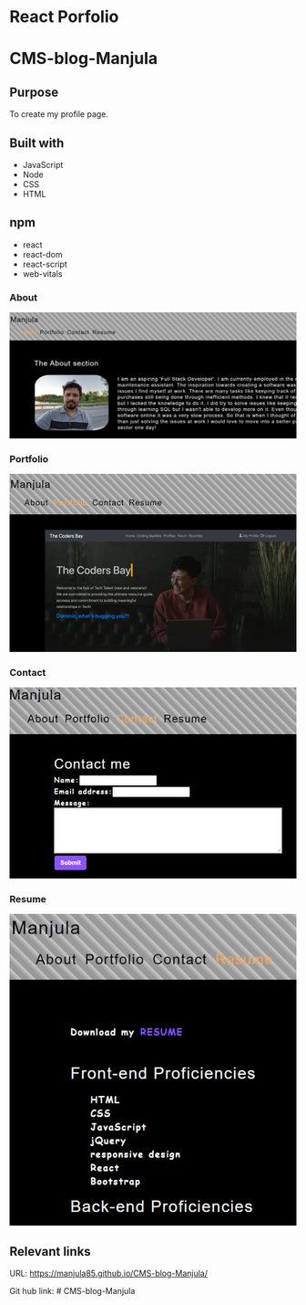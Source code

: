 # React Porfolio

# CMS-blog-Manjula

## Purpose
To create my profile page.

## Built with
* JavaScript
* Node
* CSS
* HTML

## npm 
* react
* react-dom
* react-script
* web-vitals

### About
![](/images/about.PNG)

### Portfolio

![](/images/portfolio.PNG)

### Contact

![](/images/contact.PNG)

### Resume

![](/images/resume.PNG)


## Relevant links
URL: https://manjula85.github.io/CMS-blog-Manjula/

Git hub link: # CMS-blog-Manjula
